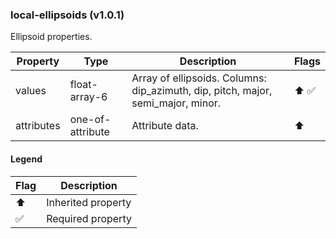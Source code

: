 ### local-ellipsoids (v1.0.1)
Ellipsoid properties.

| Property | Type | Description | Flags |
|---|---|---|---|
| values | float-array-6 | Array of ellipsoids. Columns: dip_azimuth, dip, pitch, major, semi_major, minor. | ⬆️ ✅ |
| attributes | one-of-attribute | Attribute data. | ⬆️ |


#### Legend

| Flag | Description |
| --- | --- |
| ⬆️ | Inherited property |
| ✅ | Required property |

